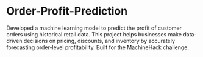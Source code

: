 # Order-Profit-Prediction
Developed a machine learning model to predict the profit of customer orders using historical retail data. This project helps businesses make data-driven decisions on pricing, discounts, and inventory by accurately forecasting order-level profitability. Built for the MachineHack challenge.

